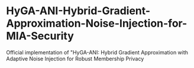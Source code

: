 # HyGA-ANI-Hybrid-Gradient-Approximation-Noise-Injection-for-MIA-Security
Official implementation of "HyGA-ANI: Hybrid Gradient Approximation with Adaptive Noise Injection for Robust Membership Privacy
